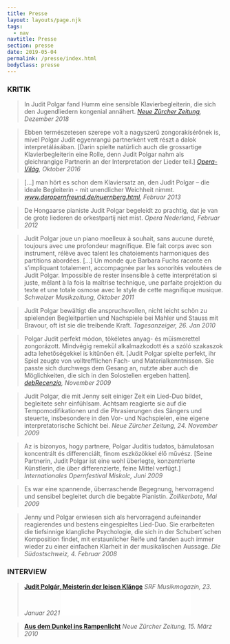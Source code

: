 ```yaml
---
title: Presse
layout: layouts/page.njk
tags:
  - nav
navtitle: Presse
section: presse
date: 2019-05-04
permalink: /presse/index.html
bodyClass: presse
---
```

### KRITIK
> In Judit Polgar fand Humm eine sensible Klavierbegleiterin, die sich den Jugendliedern kongenial annähert.
*[Neue Zürcher Zeitung](https://www.nzz.ch/feuilleton/aeneas-humm-die-hohe-kunst-gehoert-zu-werden-ld.1444712), Dezember 2018*

 

> Ebben természetesen szerepe volt a nagyszerű zongorakísérőnek is, mivel Polgar Judit egyenrangú partnerként vett részt a dalok interpretálásában. [Darin spielte natürlich auch die grossartige Klavierbegleiterin eine Rolle, denn Judit Polgar nahm als gleichrangige Partnerin an der Interpretation der Lieder teil.]
*[Opera-Világ](http://operavilag.net/kiemelt/magasugras), Oktober 2016*

 

> [...] man hört es schon dem Klaviersatz an, den Judit Polgar – die ideale Begleiterin - mit unendlicher Weichheit nimmt.
*www.deropernfreund.de/nuernberg.html, Februar 2013*

 > De Hongaarse pianiste Judit Polgar begeleidt zo prachtig, dat je van de grote liederen de orkestpartij niet mist.
*Opera Nederland, Februar 2012*

> Judit Polgar joue un piano moelleux à souhait, sans aucune dureté, toujours avec une profondeur magnifique. Elle fait corps avec son instrument, rélève avec talent les chatoiements harmoniques des partitions abordées. [...] Un monde que Barbara Fuchs raconte en s’impliquant totalement, accompagnée par les sonorités veloutées de Judit Polgar. Impossible de rester insensible à cette interprétation si juste, mêlant à la fois la maîtrise technique, une parfaite projektion du texte et une totale osmose avec le style de cette magnifique musique.
*Schweizer Musikzeitung, Oktober 2011*


> Judit Polgar bewältigt die anspruchsvollen, nicht leicht schön zu spielenden Begleitpartien und Nachspiele bei Mahler und Stauss mit Bravour, oft ist sie die treibende Kraft. 
*Tagesanzeiger, 26. Jan 2010*


> Polgar Judit perfekt módon, tökéletes anyag- és műismerettel zongorázott. Mindvégig remekül alkalmazkodott és a szóló szakaszok adta lehetőségekkel is kitűnően élt. [Judit Polgar spielte perfekt, ihr Spiel zeugte von volltrefflichen Fach- und Materialkenntnissen. Sie passte sich durchwegs dem Gesang an, nutzte aber auch die Möglichkeiten, die sich in den Solostellen ergeben hatten]. 
*[debRecenzio](http://debrecenzio.wordpress.com), November 2009*


> Judit Polgar, die mit Jenny seit einiger Zeit ein Lied-Duo bildet, begleitete sehr einfühlsam. Achtsam reagierte sie auf die Tempomodifikationen und die Phrasierungen des Sängers und steuerte, insbesondere in den Vor- und Nachspielen, eine eigene interpretatorische Schicht bei.
*Neue Zürcher Zeitung, 24. November 2009*


> Az is bizonyos, hogy partnere, Polgar Juditis tudatos, bámulatosan koncentrált és differenciált, finom eszközökkel élő művész. [Seine Partnerin, Judit Polgar ist eine wohl überlegte, konzentrierte Künstlerin, die über differenzierte, feine Mittel verfügt.] 
*Internationales Opernfestival Miskolc, Juni 2009*

> Es war eine spannende, überraschende Begegnung, hervorragend und sensibel begleitet durch die begabte Pianistin.
*Zollikerbote, Mai 2009*


> Jenny und Polgar erwiesen sich als hervorragend aufeinander reagierendes und 
bestens eingespieltes Lied-Duo. Sie erarbeiteten die tiefsinnige klangliche Psychologie, die sich in der Schubert´schen Komposition findet, mit erstaunlicher Reife und fanden auch immer wieder zu einer einfachen Klarheit in der musikalischen Aussage. 
*Die Südostschweiz, 4. Februar 2008*

### INTERVIEW

> **[Judit Polgár, Meisterin der leisen Klänge](https://www.srf.ch/play/radio/musikmagazin/audio/judit-polgar-meisterin-der-leisen-klaenge?id=e12f2900-1b2e-4d60-8c07-32ffc42081d5)**
*SRF Musikmagazin, 23. Januar 2021* <iframe src='//tp.srgssr.ch/p/srf/embed?urn=urn:srf:audio:e12f2900-1b2e-4d60-8c07-32ffc42081d5&start=473' allowfullscreen width='300' height='58' frameborder='0' name='Judit Polgár, Meisterin der leisen Klänge' allow="geolocation *; autoplay; encrypted-media"></iframe>

> **[Aus dem Dunkel ins Rampenlicht](http://www.nzz.ch/nachrichten/kultur/zuercher_kultur/aus_dem_dunkel_ins_rampenlicht_1.5216182.html)**
*Neue Zürcher Zeitung, 15. März 2010*
